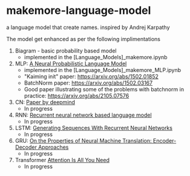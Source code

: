 # makemore-language-model
a language model that create names. inspired by Andrej Karpathy

The model get enhanced as per the following implimentations 
1. Biagram - basic probability based model 
    - implemented in the [Language_Models]_makemore.ipynb
2. MLP: [A Neural Probabilistic Language Model](https://www.jmlr.org/papers/volume3/bengio03a/bengio03a.pdf)
    - implemented in the [Language_Models]_makemore_MLP.ipynb
    - "Kaiming init" paper: https://arxiv.org/abs/1502.01852
    - BatchNorm paper: https://arxiv.org/abs/1502.03167
    - Good paper illustrating some of the problems with batchnorm in practice: https://arxiv.org/abs/2105.07576
3. CN: [Paper by deepmind](https://arxiv.org/abs/1609.03499)
    - In progress
4. RNN: [Recurrent neural network based language model](https://www.fit.vutbr.cz/research/groups/speech/publi/2010/mikolov_interspeech2010_IS100722.pdf)
    - In progress
5. LSTM: [Generating Sequences With Recurrent Neural Networks](https://arxiv.org/abs/1308.0850)
    - In progress
6. GRU: [On the Properties of Neural Machine Translation: Encoder-Decoder Approaches](https://arxiv.org/abs/1409.1259)
    - In progress
7. Transformer [Attention Is All You Need](https://arxiv.org/abs/1706.03762)
    - In progress

